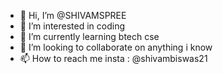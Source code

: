 - 👋 Hi, I’m @SHIVAMSPREE
- 👀 I’m interested in coding
- 🌱 I’m currently learning btech cse
- 💞️ I’m looking to collaborate on anything i know
- 📫 How to reach me insta : @shivambiswas21  

<!---
SHIVAMSPREE/SHIVAMSPREE is a ✨ special ✨ repository because its `README.md` (this file) appears on your GitHub profile.
You can click the Preview link to take a look at your changes.
--->
